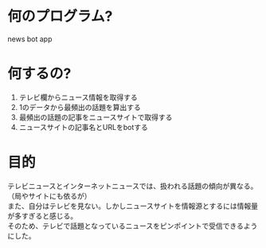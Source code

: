 # 何のプログラム?
news bot app

# 何するの?
1. テレビ欄からニュース情報を取得する
2. 1のデータから最頻出の話題を算出する
3. 最頻出の話題の記事をニュースサイトで取得する
4. ニュースサイトの記事名とURLをbotする

# 目的
テレビニュースとインターネットニュースでは、扱われる話題の傾向が異なる。（局やサイトにも依るが）  
また、自分はテレビを見ない。しかしニュースサイトを情報源とするには情報量が多すぎると感じる。  
そのため、テレビで話題となっているニュースをピンポイントで受信できるようにした。
